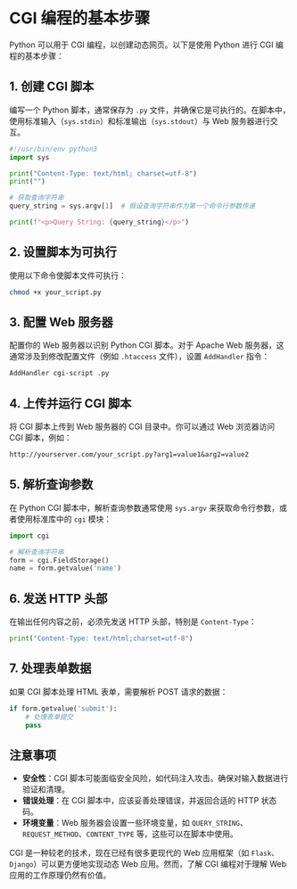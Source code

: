 # CGI 编程的基本步骤

Python 可以用于 CGI 编程，以创建动态网页。以下是使用 Python 进行 CGI 编程的基本步骤：

## 1. 创建 CGI 脚本

编写一个 Python 脚本，通常保存为 `.py` 文件，并确保它是可执行的。在脚本中，使用标准输入（`sys.stdin`）和标准输出（`sys.stdout`）与 Web 服务器进行交互。

```python
#!/usr/bin/env python3
import sys

print("Content-Type: text/html; charset=utf-8")
print("")

# 获取查询字符串
query_string = sys.argv[1]  # 假设查询字符串作为第一个命令行参数传递

print(f"<p>Query String: {query_string}</p>")
```

## 2. 设置脚本为可执行

使用以下命令使脚本文件可执行：

```sh
chmod +x your_script.py
```

## 3. 配置 Web 服务器

配置你的 Web 服务器以识别 Python CGI 脚本。对于 Apache Web 服务器，这通常涉及到修改配置文件（例如 `.htaccess` 文件），设置 `AddHandler` 指令：

```sh
AddHandler cgi-script .py
```

## 4. 上传并运行 CGI 脚本

将 CGI 脚本上传到 Web 服务器的 CGI 目录中。你可以通过 Web 浏览器访问 CGI 脚本，例如：

```txt
http://yourserver.com/your_script.py?arg1=value1&arg2=value2
```

## 5. 解析查询参数

在 Python CGI 脚本中，解析查询参数通常使用 `sys.argv` 来获取命令行参数，或者使用标准库中的 `cgi` 模块：

```python
import cgi

# 解析查询字符串
form = cgi.FieldStorage()
name = form.getvalue('name')
```

## 6. 发送 HTTP 头部

在输出任何内容之前，必须先发送 HTTP 头部，特别是 `Content-Type`：

```python
print("Content-Type: text/html;charset=utf-8")
```

## 7. 处理表单数据

如果 CGI 脚本处理 HTML 表单，需要解析 POST 请求的数据：

```python
if form.getvalue('submit'):
    # 处理表单提交
    pass
```

## 注意事项

- **安全性**：CGI 脚本可能面临安全风险，如代码注入攻击。确保对输入数据进行验证和清理。
- **错误处理**：在 CGI 脚本中，应该妥善处理错误，并返回合适的 HTTP 状态码。
- **环境变量**：Web 服务器会设置一些环境变量，如 `QUERY_STRING`、`REQUEST_METHOD`、`CONTENT_TYPE` 等，这些可以在脚本中使用。

CGI 是一种较老的技术，现在已经有很多更现代的 Web 应用框架（如 `Flask`、`Django`）可以更方便地实现动态 Web 应用。然而，了解 CGI 编程对于理解 Web 应用的工作原理仍然有价值。
